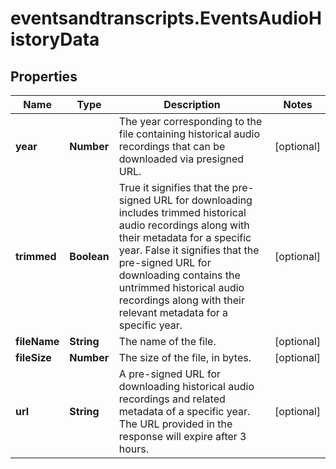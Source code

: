 # eventsandtranscripts.EventsAudioHistoryData

## Properties

Name | Type | Description | Notes
------------ | ------------- | ------------- | -------------
**year** | **Number** | The year corresponding to the file containing historical audio recordings that can be downloaded via presigned URL. | [optional] 
**trimmed** | **Boolean** | True  it signifies that the pre-signed URL for downloading includes trimmed historical audio recordings along with their metadata for a specific year.  False  it signifies that the pre-signed URL for downloading contains the untrimmed historical audio recordings along with their relevant metadata for a specific year. | [optional] 
**fileName** | **String** | The name of the file. | [optional] 
**fileSize** | **Number** | The size of the file, in bytes. | [optional] 
**url** | **String** | A pre-signed URL for downloading historical audio recordings and related metadata of a specific year. The URL provided in the response will expire after 3 hours. | [optional] 


